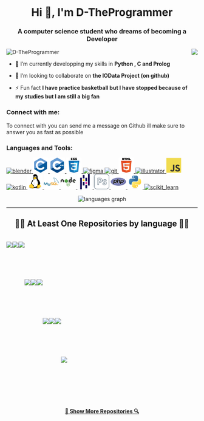 <!--
**D-TheProgrammer/D-TheProgrammer** is a ✨ _special_ ✨ repository because its `README.md` (this file) appears on your GitHub profile.

Here are some ideas to get you started:

- 🔭 I’m currently working on ...
- 🌱 I’m currently learning ...
- 👯 I’m looking to collaborate on ...
- 🤔 I’m looking for help with ...
- 💬 Ask me about ...
- 📫 How to reach me: ...
- 😄 Pronouns: ...
- ⚡ Fun fact: ...
-->

<h1 align="center">Hi 👋, I'm D-TheProgrammer</h1>
<h3 align="center">A computer science student who dreams of becoming a Developer</h3>

<!-- Gif on the side -->
<img align="right" height="150" src="https://gifdb.com/images/high/animated-man-computer-coding-nae6mec378lsg1i3.gif"  />


<p align="left"> <img src="https://komarev.com/ghpvc/?username=D-TheProgrammer&label=Profile%20views&color=0e75b6&style=flat" alt="D-TheProgrammer" /> </p>

- 🌱 I’m currently developping my skills in **Python , C and Prolog**

- 👯 I’m looking to collaborate on **the IOData Project (on github)**

- ⚡ Fun fact **I have practice basketball but I have stopped because of my studies but I am still a big fan**

<h3 align="left">Connect with me:</h3>
<p align="left">
  To connect with you can send me a message on Github ill make sure to answer you as fast as possible 
</p>

<h3 align="left">Languages and Tools:</h3>
<p align="left"> <a href="https://www.blender.org/" target="_blank" rel="noreferrer"> <img src="https://download.blender.org/branding/community/blender_community_badge_white.svg" alt="blender" width="40" height="40"/> </a> <a href="https://www.cprogramming.com/" target="_blank" rel="noreferrer"> <img src="https://raw.githubusercontent.com/devicons/devicon/master/icons/c/c-original.svg" alt="c" width="40" height="40"/> </a> <a href="https://www.w3schools.com/cpp/" target="_blank" rel="noreferrer"> <img src="https://raw.githubusercontent.com/devicons/devicon/master/icons/cplusplus/cplusplus-original.svg" alt="cplusplus" width="40" height="40"/> </a> <a href="https://www.w3schools.com/css/" target="_blank" rel="noreferrer"> <img src="https://raw.githubusercontent.com/devicons/devicon/master/icons/css3/css3-original-wordmark.svg" alt="css3" width="40" height="40"/> </a> <a href="https://www.figma.com/" target="_blank" rel="noreferrer"> <img src="https://www.vectorlogo.zone/logos/figma/figma-icon.svg" alt="figma" width="40" height="40"/> </a> <a href="https://git-scm.com/" target="_blank" rel="noreferrer"> <img src="https://www.vectorlogo.zone/logos/git-scm/git-scm-icon.svg" alt="git" width="40" height="40"/> </a> <a href="https://www.w3.org/html/" target="_blank" rel="noreferrer"> <img src="https://raw.githubusercontent.com/devicons/devicon/master/icons/html5/html5-original-wordmark.svg" alt="html5" width="40" height="40"/> </a> <a href="https://www.adobe.com/in/products/illustrator.html" target="_blank" rel="noreferrer"> <img src="https://www.vectorlogo.zone/logos/adobe_illustrator/adobe_illustrator-icon.svg" alt="illustrator" width="40" height="40"/> </a> <a href="https://developer.mozilla.org/en-US/docs/Web/JavaScript" target="_blank" rel="noreferrer"> <img src="https://raw.githubusercontent.com/devicons/devicon/master/icons/javascript/javascript-original.svg" alt="javascript" width="40" height="40"/> </a> <a href="https://kotlinlang.org" target="_blank" rel="noreferrer"> <img src="https://www.vectorlogo.zone/logos/kotlinlang/kotlinlang-icon.svg" alt="kotlin" width="40" height="40"/> </a> <a href="https://www.linux.org/" target="_blank" rel="noreferrer"> <img src="https://raw.githubusercontent.com/devicons/devicon/master/icons/linux/linux-original.svg" alt="linux" width="40" height="40"/> </a> <a href="https://www.mysql.com/" target="_blank" rel="noreferrer"> <img src="https://raw.githubusercontent.com/devicons/devicon/master/icons/mysql/mysql-original-wordmark.svg" alt="mysql" width="40" height="40"/> </a> <a href="https://nodejs.org" target="_blank" rel="noreferrer"> <img src="https://raw.githubusercontent.com/devicons/devicon/master/icons/nodejs/nodejs-original-wordmark.svg" alt="nodejs" width="40" height="40"/> </a> <a href="https://pandas.pydata.org/" target="_blank" rel="noreferrer"> <img src="https://raw.githubusercontent.com/devicons/devicon/2ae2a900d2f041da66e950e4d48052658d850630/icons/pandas/pandas-original.svg" alt="pandas" width="40" height="40"/> </a> <a href="https://www.photoshop.com/en" target="_blank" rel="noreferrer"> <img src="https://raw.githubusercontent.com/devicons/devicon/master/icons/photoshop/photoshop-line.svg" alt="photoshop" width="40" height="40"/> </a> <a href="https://www.php.net" target="_blank" rel="noreferrer"> <img src="https://raw.githubusercontent.com/devicons/devicon/master/icons/php/php-original.svg" alt="php" width="40" height="40"/> </a> <a href="https://www.python.org" target="_blank" rel="noreferrer"> <img src="https://raw.githubusercontent.com/devicons/devicon/master/icons/python/python-original.svg" alt="python" width="40" height="40"/> </a> <a href="https://scikit-learn.org/" target="_blank" rel="noreferrer"> <img src="https://upload.wikimedia.org/wikipedia/commons/0/05/Scikit_learn_logo_small.svg" alt="scikit_learn" width="40" height="40"/> </a> </p>

<!-- Graph des langues-->
<div align="center">
  <img src="https://github-readme-stats.vercel.app/api/top-langs?username=D-TheProgrammer&layout=compact&card_width=520&langs_count=12&theme=dracula&hide_border=false&disable_animations=true" height="170" alt="languages graph"  />
</div>

---------------
###

<h2 align="center">👨‍💻 At Least One Repositories by language 👨‍💻</h2>
<br>
<div width="100%" align="center" >
  <a align="left" href="https://github.com/D-TheProgrammer/Security-Image_Stegranography_python/" title="Image Steganography in Python"><img align="left" height="115" src="https://github-readme-stats.vercel.app/api/pin/?username=D-TheProgrammer&repo=Security-Image_Stegranography_python&theme=react&border_color=61dafb&border_radius=10">
</a>
  <a align="right" href="https://github.com/D-TheProgrammer/Projet_Sokoban_Solver_In_C" title="Projet_Sokoban_Solver_In_C"><img align="left" height="115" src="https://github-readme-stats.vercel.app/api/pin/?username=D-TheProgrammer&repo=Projet_Sokoban_Solver_In_C&theme=react&border_color=61dafb&border_radius=10"></a>
  <a align="left" href="https://github.com/D-TheProgrammer/Projet-CastlevaniaJS" title="Projet-CastlevaniaJS"><img align="left" height="115" src="https://github-readme-stats.vercel.app/api/pin/?username=D-TheProgrammer&repo=Projet-CastlevaniaJS&theme=react&border_color=61dafb&border_radius=10"></a>

</div>
<br/><br/><br/><br/><br/>

<div width="100%" align="center" >
  <a align="right" href="https://github.com/D-TheProgrammer/MISP_compiler" title="MISP_compiler"><img align="left" height="115" src="https://github-readme-stats.vercel.app/api/pin/?username=D-TheProgrammer&repo=MISP_compiler&theme=react&border_color=61dafb&border_radius=10"></a>

  <a align="left" href="https://github.com/D-TheProgrammer/Projet-Application_Mobile_in_Kotlin" title="Projet-Application_Mobile_in_Kotlin"><img align="left" height="115" src="https://github-readme-stats.vercel.app/api/pin/?username=D-TheProgrammer&repo=Projet-Application_Mobile_in_Kotlin&theme=react&border_color=61dafb&border_radius=10"></a>
  <a align="right" href="https://github.com/D-TheProgrammer/Projet_Ai_BigData_Clustering" title="Projet_Ai_BigData_Clustering"><img align="left" height="115" src="https://github-readme-stats.vercel.app/api/pin/?username=D-TheProgrammer&repo=Projet_Ai_BigData_Clustering&theme=react&border_color=61dafb&border_radius=10"></a>
</div>
<br/><br/><br/><br/><br/><br/>

<div width="100%" align="center" >
  <a align="left" href="https://github.com/D-TheProgrammer/Projet_2D_Platformer_in_Godot" title="2D_Platformer_in_Godot"><img align="left" height="115" src="https://github-readme-stats.vercel.app/api/pin/?username=D-TheProgrammer&repo=Projet_2D_Platformer_in_Godot&theme=react&border_color=61dafb&border_radius=10"></a>
  <a align="right" href="https://github.com/D-TheProgrammer/Projet_Youtube_Replica_in_XML_XSL_HTML" title="Projet_Youtube_Replica_in_XML_XSL_HTML"><img align="left" height="115" src="https://github-readme-stats.vercel.app/api/pin/?username=D-TheProgrammer&repo=Projet_Youtube_Replica_in_XML_XSL_HTML&theme=react&border_color=61dafb&border_radius=10"></a>
  <a align="left" href="https://github.com/D-TheProgrammer/Game-3D_Visiting_HorrorHouse_in_ThreeJS" title="Game-3D_Visiting_HorrorHouse_in_ThreeJS"><img align="left" height="115" src="https://github-readme-stats.vercel.app/api/pin/?username=D-TheProgrammer&repo=Game-3D_Visiting_HorrorHouse_in_ThreeJS&theme=react&border_color=61dafb&border_radius=10"></a>
  </div>
<br/><br/><br/><br/><br/><br/>

<div width="100%" align="center" >
  <a align="right" href="https://github.com/D-TheProgrammer/Projet_Ecosystem_In_CPP" title="Projet_Ecosystem_In_CPP"><img align="left" height="115" src="https://github-readme-stats.vercel.app/api/pin/?username=D-TheProgrammer&repo=Projet_Ecosystem_In_CPP&theme=react&border_color=61dafb&border_radius=10"></a>
</div>
<br/><br/><br/><br/><br/>


<br clear="both">

<h4 align="center">
  <a href="https://github.com/D-TheProgrammer?tab=repositories" title="Show Repositories">🔎 Show More Repositories 🔍</a>
</h4>



<br clear="both">

<!-- A AJOUTER APRES LE SNAKE CAR IL BUG !!!!!!!!!!!!
<img src="https://raw.githubusercontent.com/maurodesouza/maurodesouza/output/snake.svg" alt="Snake animation" />
-->

<!-- ANCIEN BLOC IMAGE SEPARE !!!!!!!!!!!!
<div width="100%" align="center">
  <a align="left" href="https://github.com/D-TheProgrammer/Game-3D_Visiting_HorrorHouse_in_ThreeJS" title="Game-3D_Visiting_HorrorHouse_in_ThreeJS"><img align="left" height="115" src="https://github-readme-stats.vercel.app/api/pin/?username=D-TheProgrammer&repo=Game-3D_Visiting_HorrorHouse_in_ThreeJS&theme=react&border_color=61dafb&border_radius=10"></a>
  <a align="right" href="https://github.com/D-TheProgrammer/Projet_Ecosystem_In_CPP" title="Projet_Ecosystem_In_CPP"><img align="left" height="115" src="https://github-readme-stats.vercel.app/api/pin/?username=D-TheProgrammer&repo=Projet_Ecosystem_In_CPP&theme=react&border_color=61dafb&border_radius=10"></a>
</div>
<br/><br/><br/><br/><br/><br/>
-->
###
